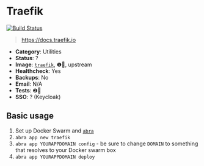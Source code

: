 # Traefik

[![Build Status](https://drone.autonomic.zone/api/badges/coop-cloud/traefik/status.svg)](https://drone.autonomic.zone/coop-cloud/traefik)

> https://docs.traefik.io

<!-- metadata -->
* **Category**: Utilities
* **Status**: ?
* **Image**: [`traefik`](https://hub.docker.com/_/traefik), ❶💚, upstream
* **Healthcheck**: Yes
* **Backups**: No
* **Email**: N/A
* **Tests**: ❷💛
* **SSO**: ? (Keycloak)
<!-- endmetadata -->

## Basic usage

1. Set up Docker Swarm and [`abra`]
2. `abra app new traefik`
3. `abra app YOURAPPDOMAIN config` - be sure to change `DOMAIN` to something that resolves to
   your Docker swarm box
4. `abra app YOURAPPDOMAIN deploy`

[`abra`]: https://git.autonomic.zone/autonomic-cooperative/abra
